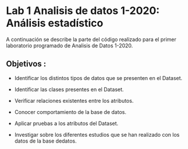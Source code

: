 # Lab 1 Analisis de datos 1-2020: Análisis estadístico

A continuación se describe la parte del código realizado para el primer laboratorio programado de Analisis de Datos 1-2020.


## Objetivos :

- Identificar los distintos tipos de datos que se presenten en el Dataset.

- Identificar las clases presentes en el Dataset.

- Verificar relaciones existentes entre los atributos.

- Conocer comportamiento de la base de datos.

- Aplicar pruebas a los atributos del Dataset.

- Investigar sobre los diferentes estudios que se han realizado con los datos de la base dedatos.

